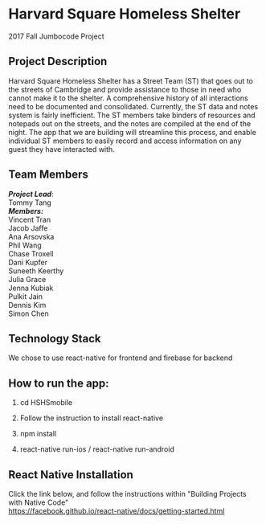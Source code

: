 # Harvard Square Homeless Shelter
2017 Fall Jumbocode Project

## Project Description
Harvard Square Homeless Shelter has a Street Team (ST) that goes out to the streets of Cambridge and provide assistance to those in need who cannot make it to the shelter. A comprehensive history of all interactions need to be documented and consolidated. Currently, the ST data and notes system is fairly inefficient. The ST members take binders of resources and notepads out on the streets, and the notes are compiled at the end of the night. The app that we are building will streamline this process, and enable individual ST members to easily record and access information on any guest they have interacted with.

## Team Members
***Project Lead***:  <br />
Tommy Tang  <br />
***Members:***  <br />
Vincent Tran <br />
Jacob Jaffe  <br />
Ana Arsovska  <br />
Phil Wang  <br />
Chase Troxell <br />
Dani Kupfer <br />
Suneeth Keerthy  <br />
Julia Grace  <br />
Jenna Kubiak  <br />
Pulkit Jain  <br />
Dennis Kim  <br />
Simon Chen

## Technology Stack
We chose to use react-native for frontend and firebase for backend

## How to run the app:
1. cd HSHSmobile

2. Follow the instruction to install react-native

3. npm install

4. react-native run-ios / react-native run-android

## React Native Installation
Click the link below, and follow the instructions within "Building Projects with Native Code" <br />
https://facebook.github.io/react-native/docs/getting-started.html
